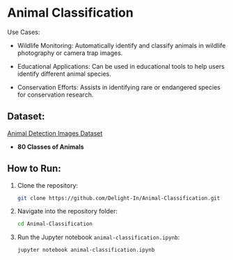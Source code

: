 # Animal Classification

Use Cases:
* Wildlife Monitoring: Automatically identify and classify animals in wildlife photography or camera trap images.

* Educational Applications: Can be used in educational tools to help users identify different animal species.

* Conservation Efforts: Assists in identifying rare or endangered species for conservation research.

## Dataset:
[Animal Detection Images Dataset](https://www.kaggle.com/datasets/antoreepjana/animals-detection-images-dataset)  
- **80 Classes of Animals**

## How to Run:

1. Clone the repository:
   ```bash
   git clone https://github.com/Delight-In/Animal-Classification.git
   ```

2. Navigate into the repository folder:
   ```bash
   cd Animal-Classification
   ```

3. Run the Jupyter notebook `animal-classification.ipynb`:
   ```bash
   jupyter notebook animal-classification.ipynb
   ```

